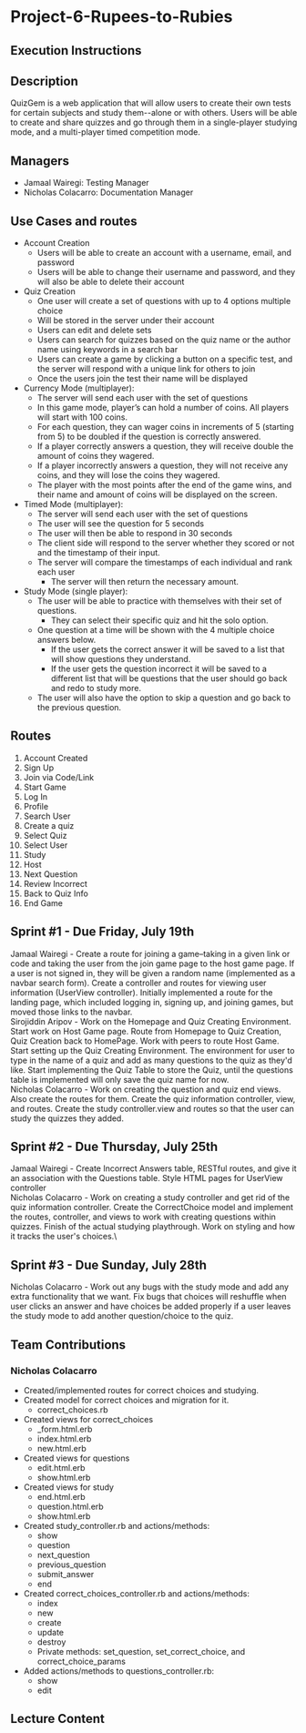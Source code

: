 # Project-6-Rupees-to-Rubies

## Execution Instructions
## Description
QuizGem is a web application that will allow users to create their own tests for certain subjects
and study them--alone or with others. Users will be able to create and share quizzes and go through
them in a single-player studying mode, and a multi-player timed competition mode.
## Managers
- Jamaal Wairegi: Testing Manager
- Nicholas Colacarro: Documentation Manager
## Use Cases and routes
- Account Creation
    - Users will be able to create an account with a username, email, and password
    - Users will be able to change their username and password, and they will also be able to delete their account
- Quiz Creation
    - One user will create a set of questions with up to 4 options multiple choice
    - Will be stored in the server under their account
    - Users can edit and delete sets
    - Users can search for quizzes based on the quiz name or the author name using keywords in a search bar
    - Users can create a game by clicking a button on a specific test, and the server will respond with a unique link for others to join
    - Once the users join the test their name will be displayed
- Currency Mode (multiplayer):
    - The server will send each user with the set of questions
    - In this game mode, player’s can hold a number of coins. All players will start with 100 coins.
    - For each question, they can wager coins in increments of 5 (starting from 5) to be doubled if the question is correctly answered.
    - If a player correctly answers a question, they will receive double the amount of coins they wagered.
    - If a player incorrectly answers a question, they will not receive any coins, and they will lose the coins they wagered.
    - The player with the most points after the end of the game wins, and their name and amount of coins will be displayed on the screen.
- Timed Mode (multiplayer):
    - The server will send each user with the set of questions
    - The user will see the question for 5 seconds
    - The user will then be able to respond in 30 seconds
    - The client side will respond to the server whether they scored or not and the timestamp of their input. 
    - The server will compare the timestamps of each individual and rank each user
        - The server will then return the necessary amount.
- Study Mode (single player):
    - The user will be able to practice with themselves with their set of questions.
        - They can select their specific quiz and hit the solo option.
    - One question at a time will be shown with the 4 multiple choice answers below.
        - If the user gets the correct answer it will be saved to a list that will show questions they understand.
        - If the user gets the question incorrect it will be saved to a different list that will be questions that the user should go back and redo to study more.
    - The user will also have the option to skip a question and go back to the previous question.
## Routes
1. Account Created
2. Sign Up
3. Join via Code/Link
4. Start Game
5. Log In
6. Profile
7. Search User
8. Create a quiz
9. Select Quiz
10. Select User
11. Study
12. Host
13. Next Question
14. Review Incorrect
15. Back to Quiz Info
16. End Game
## Sprint #1 - Due Friday, July 19th
Jamaal Wairegi - Create a route for joining a game–taking in a given link or code and taking the user from the join game page to the host game page. If a user is not signed in, they will be given a random name (implemented as a navbar search form). Create a controller and routes for viewing user information (UserView controller). Initially implemented a route for the landing page, which included logging in, signing up, and joining games, but moved those links to the navbar.\
Sirojiddin Aripov - Work on the Homepage and Quiz Creating Environment. Start work on Host Game page. Route from Homepage to Quiz Creation, Quiz Creation back to HomePage. Work with peers to route Host Game. Start setting up the Quiz Creating Environment. The environment for user to type in the name of a quiz and add as many questions to the quiz as they'd like. Start implementing the Quiz Table to store the Quiz, until the questions table is implemented will only save the quiz name for now.\
Nicholas Colacarro - Work on creating the question and quiz end views. Also create the routes for them. Create the quiz information controller, view, and routes. Create the study controller.view and routes so that the user can study the quizzes they added. 
## Sprint #2 - Due Thursday, July 25th
Jamaal Wairegi - Create Incorrect Answers table, RESTful routes, and give it an association with the Questions table. Style HTML pages for UserView controller \
Nicholas Colacarro - Work on creating a study controller and get rid of the quiz information controller. Create the CorrectChoice model and implement the routes, controller, and views to work with creating questions within quizzes. Finish of the actual studying playthrough. Work on styling and how it tracks the user's choices.\
## Sprint #3 - Due Sunday, July 28th
Nicholas Colacarro - Work out any bugs with the study mode and add any extra functionality that we want. Fix bugs that choices will reshuffle when user clicks an answer and have choices be added properly if a user leaves the study mode to add another question/choice to the quiz.
## Team Contributions
### Nicholas Colacarro
- Created/implemented routes for correct choices and studying.
- Created model for correct choices and migration for it.
  - correct_choices.rb
- Created views for correct_choices
  - _form.html.erb
  - index.html.erb
  - new.html.erb
- Created views for questions
  - edit.html.erb
  - show.html.erb
- Created views for study
  - end.html.erb
  - question.html.erb
  - show.html.erb
- Created study_controller.rb and actions/methods:
  - show
  - question
  - next_question
  - previous_question
  - submit_answer
  - end
- Created correct_choices_controller.rb and actions/methods:
  - index
  - new
  - create
  - update
  - destroy
  - Private methods: set_question, set_correct_choice, and correct_choice_params
- Added actions/methods to questions_controller.rb:
  - show
  - edit

## Lecture Content

